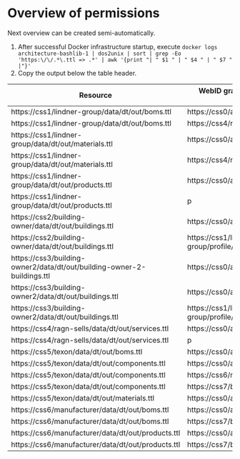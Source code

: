 # Overview of permissions

Next overview can be created semi-automatically.

1. After successful Docker infrastructure startup, execute `docker logs architecture-bashlib-1 | dos2unix | sort | grep -Eo 'https:\/\/.*\.ttl => .*' | awk '{print "| " $1 " | " $4 " | " $7 " |"}'`
2. Copy the output below the table header.

| Resource                                                                | WebID granted the permission (p = public)  | permission |
|-------------------------------------------------------------------------|--------------------------------------------|------------|
| https://css1/lindner-group/data/dt/out/boms.ttl | https://css0/admin/profile/card#me | r |
| https://css1/lindner-group/data/dt/out/boms.ttl | https://css4/ragn-sells/profile/card#me | r |
| https://css1/lindner-group/data/dt/out/materials.ttl | https://css0/admin/profile/card#me | r |
| https://css1/lindner-group/data/dt/out/materials.ttl | https://css4/ragn-sells/profile/card#me | r |
| https://css1/lindner-group/data/dt/out/products.ttl | https://css0/admin/profile/card#me | r |
| https://css1/lindner-group/data/dt/out/products.ttl | p | r |
| https://css2/building-owner/data/dt/out/buildings.ttl | https://css0/admin/profile/card#me | r |
| https://css2/building-owner/data/dt/out/buildings.ttl | https://css1/lindner-group/profile/card#me | r |
| https://css3/building-owner2/data/dt/out/building-owner-2-buildings.ttl | https://css0/admin/profile/card#me | r |
| https://css3/building-owner2/data/dt/out/buildings.ttl | https://css0/admin/profile/card#me | r |
| https://css3/building-owner2/data/dt/out/buildings.ttl | https://css1/lindner-group/profile/card#me | r |
| https://css4/ragn-sells/data/dt/out/services.ttl | https://css0/admin/profile/card#me | r |
| https://css4/ragn-sells/data/dt/out/services.ttl | p | r |
| https://css5/texon/data/dt/out/boms.ttl | https://css0/admin/profile/card#me | r |
| https://css5/texon/data/dt/out/components.ttl | https://css0/admin/profile/card#me | r |
| https://css5/texon/data/dt/out/components.ttl | https://css6/manufacturer/profile/card#me | r |
| https://css5/texon/data/dt/out/components.ttl | https://css7/brand/profile/card#me | r |
| https://css5/texon/data/dt/out/materials.ttl | https://css0/admin/profile/card#me | r |
| https://css6/manufacturer/data/dt/out/boms.ttl | https://css0/admin/profile/card#me | r |
| https://css6/manufacturer/data/dt/out/boms.ttl | https://css7/brand/profile/card#me | r |
| https://css6/manufacturer/data/dt/out/products.ttl | https://css0/admin/profile/card#me | r |
| https://css6/manufacturer/data/dt/out/products.ttl | https://css7/brand/profile/card#me | r |


